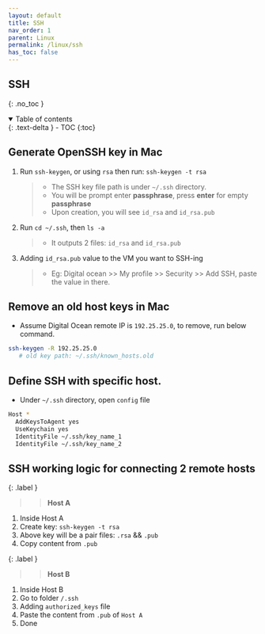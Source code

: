 ```yaml
---
layout: default    
title: SSH
nav_order: 1
parent: Linux
permalink: /linux/ssh
has_toc: false
---
```


## SSH
{: .no_toc } 

<details open markdown="block">
  <summary>
    Table of contents
  </summary>
  {: .text-delta }
- TOC
{:toc}
</details>

## Generate OpenSSH key in Mac

1. Run `ssh-keygen`, or using `rsa` then run: `ssh-keygen -t rsa`
   
   >* The SSH key file path is under `~/.ssh` directory.
   >* You will be prompt enter **passphrase**, press **enter** for empty **passphrase**
   >* Upon creation, you will see `id_rsa` and `id_rsa.pub`

2. Run `cd ~/.ssh`, then `ls -a` 
   
   >* It outputs 2 files: `id_rsa` and `id_rsa.pub`

3. Adding `id_rsa.pub` value to the VM you want to SSH-ing
   >* Eg: Digital ocean >> My profile >> Security >> Add SSH, paste the value in there.


## Remove an old host keys in Mac

* Assume Digital Ocean remote IP is `192.25.25.0`, to remove, run below command.

```bash
ssh-keygen -R 192.25.25.0
   # old key path: ~/.ssh/known_hosts.old
```

## Define SSH with specific host.

* Under `~/.ssh` directory, open `config` file

```bash
Host *
  AddKeysToAgent yes
  UseKeychain yes
  IdentityFile ~/.ssh/key_name_1
  IdentityFile ~/.ssh/key_name_2
```

## SSH working logic for connecting 2 remote hosts

{: .label }
>> **Host A** 

  1. Inside Host A
  2. Create key: `ssh-keygen -t rsa`
  3. Above key will be a pair files: `.rsa` && `.pub`
  4. Copy content from `.pub`

{: .label }
>> **Host B** 

  1. Inside Host B
  2. Go to folder `/.ssh`
  3. Adding `authorized_keys` file 
  4. Paste the content from `.pub` of `Host A`
  5. Done
